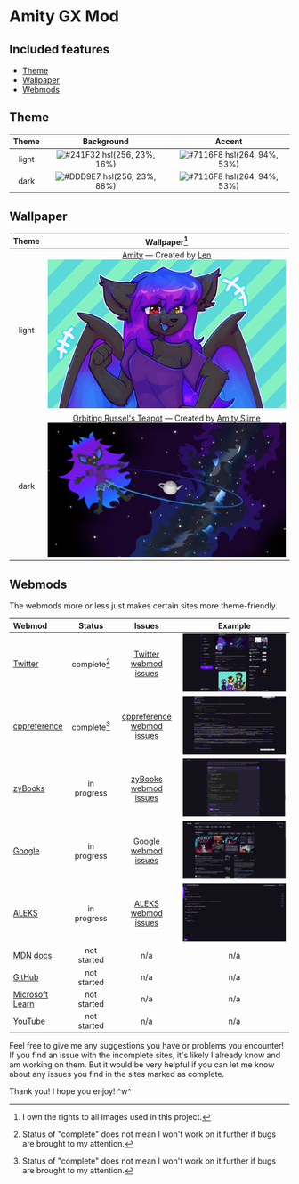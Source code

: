 # Amity GX Mod

## Included features

- [Theme](#theme)
- [Wallpaper](#wallpaper)
- [Webmods](#webmods)

## Theme

| Theme | Background | Accent |
| :---: | :--------: | :----: |
| light | ![#241F32](https://via.placeholder.com/15/241F32/000000?text=+) hsl(256, 23%, 16%) | ![#7116F8](https://via.placeholder.com/15/7116F8/000000?text=+) hsl(264, 94%, 53%) |
| dark  | ![#DDD9E7](https://via.placeholder.com/15/DDD9E7/000000?text=+) hsl(256, 23%, 88%) | ![#7116F8](https://via.placeholder.com/15/7116F8/000000?text=+) hsl(264, 94%, 53%) |

## Wallpaper

| Theme | Wallpaper[^1] |
| :---: | :-----------: |
| light | [Amity](./src/wallpaper/amity-by-lenix.png) &mdash; Created by [Len](https://twitter.com/lenix_tt) ![](./src/wallpaper/amity-by-lenix.png) |
| dark  | [Orbiting Russel's Teapot](./src/wallpaper/orbiting-russels-teapot.png) &mdash; Created by [Amity Slime](https://twitter.com/amysmilebatto) ![](./src/wallpaper/orbiting-russels-teapot.png) |

[^1]: I own the rights to all images used in this project.

## Webmods

The webmods more or less just makes certain sites more theme-friendly.

| Webmod                                          | Status       | Issues                                                                                                            | Example                                                           |
| :---------------------------------------------- | :----------: | :---------------------------------------------------------------------------------------------------------------: | :---------------------------------------------------------------: |
| [Twitter](https://twitter.com/)                 | complete[^2] | [Twitter webmod issues](https://github.com/HenryWilder/amitygxmod/issues?q=label%3A"webmod%3A+Twitter")           | ![Twitter webmod preview](./images/preview-twitter.png)           |
| [cppreference](https://cppreference.com/)       | complete[^2] | [cppreference webmod issues](https://github.com/HenryWilder/amitygxmod/issues?q=label%3A"webmod%3A+cppreference") | ![cppreference webmod preview](./images/preview-cppreference.png) |
| [zyBooks](https://zybooks.com/)                 | in progress  | [zyBooks webmod issues](https://github.com/HenryWilder/amitygxmod/issues?q=label%3A"webmod%3A+zyBooks")           | ![zyBooks webmod preview](./images/preview-zybooks.png)           |
| [Google](https://google.com/)                   | in progress  | [Google webmod issues](https://github.com/HenryWilder/amitygxmod/issues?q=label%3A"webmod%3A+Google")             | ![Google webmod preview](./images/preview-google.png)             |
| [ALEKS](https://aleks.com/)                     | in progress  | [ALEKS webmod issues](https://github.com/HenryWilder/amitygxmod/issues?q=label%3A"webmod%3A+ALEKS")               | ![ALEKS webmod preview](./images/preview-aleks.png)               |
| [MDN docs](https://developer.mozilla.org/)      | not started  | n/a                                                                                                               | n/a                                                               |
| [GitHub](https://github.com/)                   | not started  | n/a                                                                                                               | n/a                                                               |
| [Microsoft Learn](https://learn.microsoft.com/) | not started  | n/a                                                                                                               | n/a                                                               |
| [YouTube](https://youtube.com/)                 | not started  | n/a                                                                                                               | n/a                                                               |

[^2]: Status of "complete" does not mean I won't work on it further if bugs are brought to my attention.

Feel free to give me any suggestions you have or problems you encounter!
If you find an issue with the incomplete sites, it's likely I already know and am working on them. But it would be very helpful if you can let me know about any issues you find in the sites marked as complete.

Thank you! I hope you enjoy! ^w^
